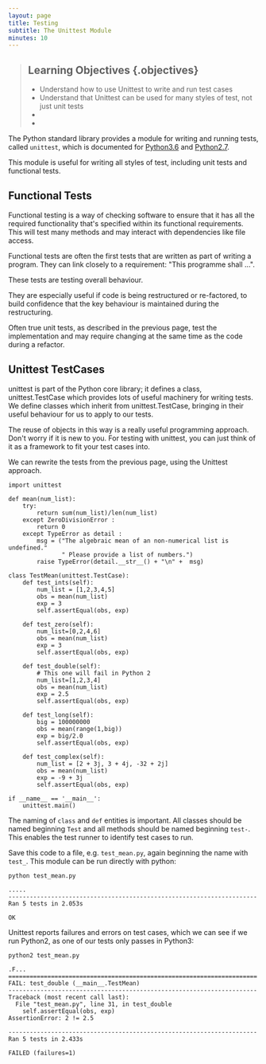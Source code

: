 ```yaml
---
layout: page
title: Testing
subtitle: The Unittest Module
minutes: 10
---
```

> ## Learning Objectives {.objectives}
>
> -   Understand how to use Unittest to write and run test cases
> -   Understand that Unittest can be used for many styles of test, not just unit tests
> -   
> -   

The Python standard library provides a module for writing and running tests, called `unittest`, which is documented for [Python3.6](https://docs.python.org/3.6/library/unittest.html?highlight=unittest#module-unittest) and [Python2.7](https://docs.python.org/2/library/unittest.html?highlight=unittest#module-unittest).

This module is useful for writing all styles of test, including unit tests and functional tests.

## Functional Tests

Functional testing is a way of checking software to ensure that it has all the required functionality that's specified within its functional requirements.  This will test many methods and may interact with dependencies like file access.

Functional tests are often the first tests that are written as part of writing a program.  They can link closely to a requirement: "This programme shall ...".

These tests are testing overall behaviour.

They are especially useful if code is being restructured or re-factored, to build confidence that the key behaviour is maintained during the restructuring.

Often true unit tests, as described in the previous page, test the implementation and may require changing at the same time as the code during a refactor.

## Unittest TestCases

unittest is part of the Python core library; it defines a class, unittest.TestCase which provides lots of useful machinery for writing tests.  We define classes which inherit from unittest.TestCase, bringing in their useful behaviour for us to apply to our tests.

The reuse of objects in this way is a really useful programming approach.  Don't worry if it is new to you.  For testing with unittest, you can just think of it as a framework to fit your test cases into.

We can rewrite the tests from the previous page, using the Unittest approach.

~~~ {.python}
import unittest

def mean(num_list):
    try:
        return sum(num_list)/len(num_list)
    except ZeroDivisionError :
        return 0
    except TypeError as detail :
        msg = ("The algebraic mean of an non-numerical list is undefined."
               " Please provide a list of numbers.")
        raise TypeError(detail.__str__() + "\n" +  msg)

class TestMean(unittest.TestCase):
    def test_ints(self):
        num_list = [1,2,3,4,5]
        obs = mean(num_list)
        exp = 3
        self.assertEqual(obs, exp)

    def test_zero(self):
        num_list=[0,2,4,6]
        obs = mean(num_list)
        exp = 3
        self.assertEqual(obs, exp)

    def test_double(self):
        # This one will fail in Python 2
        num_list=[1,2,3,4]
        obs = mean(num_list)
        exp = 2.5
        self.assertEqual(obs, exp)

    def test_long(self):
        big = 100000000
        obs = mean(range(1,big))
        exp = big/2.0
        self.assertEqual(obs, exp)

    def test_complex(self):
        num_list = [2 + 3j, 3 + 4j, -32 + 2j]
        obs = mean(num_list)
        exp = -9 + 3j
        self.assertEqual(obs, exp)

if __name__ == '__main__':
    unittest.main()
~~~

The naming of `class` and `def` entities is important.  All classes should be named beginning `Test` and all methods should be named beginning `test-`.  This enables the test runner to identify test cases to run.

Save this code to a file, e.g. `test_mean.py`, again beginning the name with `test_`.  This module can be run directly with python:

~~~ {.bash}
python test_mean.py
~~~

~~~ {.output}
.....
----------------------------------------------------------------------
Ran 5 tests in 2.053s

OK

~~~

Unittest reports failures and errors on test cases, which we can see if we run Python2, as one of our tests only passes in Python3:

~~~ {.bash}
python2 test_mean.py
~~~

~~~ {.output}
.F...
======================================================================
FAIL: test_double (__main__.TestMean)
----------------------------------------------------------------------
Traceback (most recent call last):
  File "test_mean.py", line 31, in test_double
    self.assertEqual(obs, exp)
AssertionError: 2 != 2.5

----------------------------------------------------------------------
Ran 5 tests in 2.433s

FAILED (failures=1)
~~~
